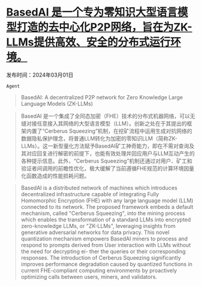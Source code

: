 # [BasedAI 是一个专为零知识大型语言模型打造的去中心化P2P网络，旨在为ZK-LLMs提供高效、安全的分布式运行环境。](https://arxiv.org/abs/2403.01008)

发布时间：2024年03月01日

`Agent`

> BasedAI: A decentralized P2P network for Zero Knowledge Large Language Models (ZK-LLMs)

> BasedAI 是一个集成了全同态加密（FHE）技术的分布式机器网络，可以无缝对接任意接入其网络的大型语言模型（LLM）。创新之处在于其提出的框架内置了“Cerberus Squeezing”机制，在挖矿流程中运用生成对抗网络的数据隐私保护理念，将普通LLM转化为加密的零知识LLM（简称ZK-LLMs）。这一新型量化方法赋予BasedAI矿工神奇能力，即在不需对查询及其对应回复进行解密的前提下，也能有效处理并回应用户与LLM互动产生的各种提示信息。此外，“Cerberus Squeezing”机制还通过对用户、矿工和验证者间调用的前瞻性优化，极大缓解了当前遵循FHE规范的计算环境因量化函数造成的性能损耗问题。

> BasedAI is a distributed network of machines which introduces decentralized infrastructure capable of integrating Fully Homomorphic Encryption (FHE) with any large language model (LLM) connected to its network. The proposed framework embeds a default mechanism, called "Cerberus Squeezing", into the mining process which enables the transformation of a standard LLMs into encrypted zero-knowledge LLMs, or "ZK-LLMs", leveraging insights from generative adversarial networks for data privacy. This novel quantization mechanism empowers BasedAI miners to process and respond to prompts derived from User interaction with LLMs without the need for decrypting ei- ther the queries or their corresponding responses. The introduction of Cerberus Squeezing significantly improves performance degradation caused by quantized functions in current FHE-compliant computing environments by proactively optimizing calls between users, miners, and validators.